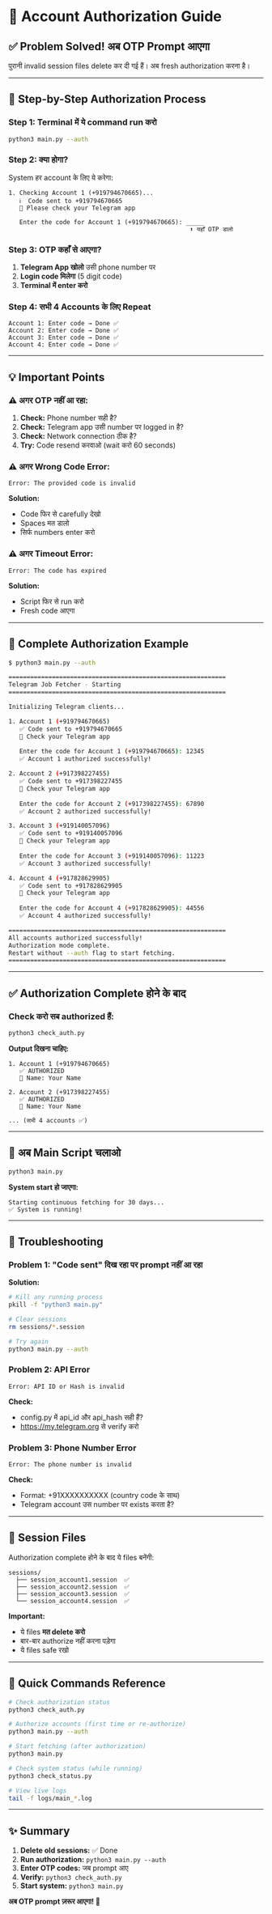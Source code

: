 # 📱 Account Authorization Guide

## ✅ Problem Solved! अब OTP Prompt आएगा

पुरानी invalid session files delete कर दी गई हैं। अब fresh authorization करना है।

---

## 🔐 Step-by-Step Authorization Process

### Step 1: Terminal में ये command run करो

```bash
python3 main.py --auth
```

### Step 2: क्या होगा?

System हर account के लिए ये करेगा:

```
1. Checking Account 1 (+919794670665)...
   ℹ️  Code sent to +919794670665
   📱 Please check your Telegram app
   
   Enter the code for Account 1 (+919794670665): _____
                                                  ⬆️ यहाँ OTP डालो
```

### Step 3: OTP कहाँ से आएगा?

1. **Telegram App खोलो** उसी phone number पर
2. **Login code मिलेगा** (5 digit code)
3. **Terminal में enter करो**

### Step 4: सभी 4 Accounts के लिए Repeat

```
Account 1: Enter code → Done ✅
Account 2: Enter code → Done ✅
Account 3: Enter code → Done ✅
Account 4: Enter code → Done ✅
```

---

## 💡 Important Points

### ⚠️ अगर OTP नहीं आ रहा:

1. **Check:** Phone number सही है?
2. **Check:** Telegram app उसी number पर logged in है?
3. **Check:** Network connection ठीक है?
4. **Try:** Code resend करवाओ (wait करो 60 seconds)

### ⚠️ अगर Wrong Code Error:

```
Error: The provided code is invalid
```

**Solution:**
- Code फिर से carefully देखो
- Spaces मत डालो
- सिर्फ numbers enter करो

### ⚠️ अगर Timeout Error:

```
Error: The code has expired
```

**Solution:**
- Script फिर से run करो
- Fresh code आएगा

---

## 🎯 Complete Authorization Example

```bash
$ python3 main.py --auth

============================================================
Telegram Job Fetcher - Starting
============================================================

Initializing Telegram clients...

1. Account 1 (+919794670665)
   ✅ Code sent to +919794670665
   📱 Check your Telegram app
   
   Enter the code for Account 1 (+919794670665): 12345
   ✅ Account 1 authorized successfully!

2. Account 2 (+917398227455)
   ✅ Code sent to +917398227455
   📱 Check your Telegram app
   
   Enter the code for Account 2 (+917398227455): 67890
   ✅ Account 2 authorized successfully!

3. Account 3 (+919140057096)
   ✅ Code sent to +919140057096
   📱 Check your Telegram app
   
   Enter the code for Account 3 (+919140057096): 11223
   ✅ Account 3 authorized successfully!

4. Account 4 (+917828629905)
   ✅ Code sent to +917828629905
   📱 Check your Telegram app
   
   Enter the code for Account 4 (+917828629905): 44556
   ✅ Account 4 authorized successfully!

============================================================
All accounts authorized successfully!
Authorization mode complete.
Restart without --auth flag to start fetching.
============================================================
```

---

## ✅ Authorization Complete होने के बाद

### Check करो सब authorized हैं:

```bash
python3 check_auth.py
```

**Output दिखना चाहिए:**
```
1. Account 1 (+919794670665)
   ✅ AUTHORIZED
   📱 Name: Your Name
   
2. Account 2 (+917398227455)
   ✅ AUTHORIZED
   📱 Name: Your Name
   
... (सभी 4 accounts ✅)
```

---

## 🚀 अब Main Script चलाओ

```bash
python3 main.py
```

**System start हो जाएगा:**
```
Starting continuous fetching for 30 days...
✅ System is running!
```

---

## 🔧 Troubleshooting

### Problem 1: "Code sent" दिख रहा पर prompt नहीं आ रहा

**Solution:**
```bash
# Kill any running process
pkill -f "python3 main.py"

# Clear sessions
rm sessions/*.session

# Try again
python3 main.py --auth
```

### Problem 2: API Error

```
Error: API ID or Hash is invalid
```

**Check:**
- config.py में api_id और api_hash सही हैं?
- https://my.telegram.org से verify करो

### Problem 3: Phone Number Error

```
Error: The phone number is invalid
```

**Check:**
- Format: +91XXXXXXXXXX (country code के साथ)
- Telegram account उस number पर exists करता है?

---

## 📝 Session Files

Authorization complete होने के बाद ये files बनेंगी:

```
sessions/
  ├── session_account1.session  ✅
  ├── session_account2.session  ✅
  ├── session_account3.session  ✅
  └── session_account4.session  ✅
```

**Important:** 
- ये files **मत delete करो**
- बार-बार authorize नहीं करना पड़ेगा
- ये files safe रखो

---

## 🎯 Quick Commands Reference

```bash
# Check authorization status
python3 check_auth.py

# Authorize accounts (first time or re-authorize)
python3 main.py --auth

# Start fetching (after authorization)
python3 main.py

# Check system status (while running)
python3 check_status.py

# View live logs
tail -f logs/main_*.log
```

---

## ✨ Summary

1. **Delete old sessions:** ✅ Done
2. **Run authorization:** `python3 main.py --auth`
3. **Enter OTP codes:** जब prompt आए
4. **Verify:** `python3 check_auth.py`
5. **Start system:** `python3 main.py`

**अब OTP prompt ज़रूर आएगा! 🎉**

